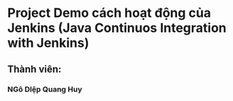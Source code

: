 # Project Demo cách hoạt động của Jenkins (Java Continuos Integration with Jenkins)
## Thành viên:
### NGô DIệp Quang Huy